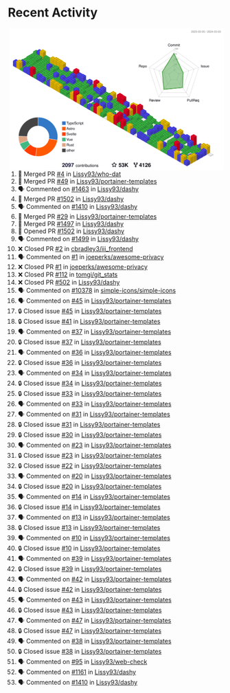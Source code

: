 # Recent Activity

<!-- Summary card -->
<a href="https://github.com/Lissy93/Lissy93/blob/master/METRICS.md">
  <img
    align="right"
    width="500"
    alt="Profile data, generated with yoshi389111/github-profile-3d-contrib"
    src="https://raw.githubusercontent.com/Lissy93/Lissy93/master/profile-3d-contrib/profile-gitblock.svg"
  />
</a>

<!--START_SECTION:activity-->
1. 🎉 Merged PR [#4](https://github.com/Lissy93/who-dat/pull/4) in [Lissy93/who-dat](https://github.com/Lissy93/who-dat)
2. 🎉 Merged PR [#49](https://github.com/Lissy93/portainer-templates/pull/49) in [Lissy93/portainer-templates](https://github.com/Lissy93/portainer-templates)
3. 🗣 Commented on [#1463](https://github.com/Lissy93/dashy/issues/1463) in [Lissy93/dashy](https://github.com/Lissy93/dashy)
4. 🎉 Merged PR [#1502](https://github.com/Lissy93/dashy/pull/1502) in [Lissy93/dashy](https://github.com/Lissy93/dashy)
5. 🗣 Commented on [#1410](https://github.com/Lissy93/dashy/issues/1410) in [Lissy93/dashy](https://github.com/Lissy93/dashy)
6. 🎉 Merged PR [#29](https://github.com/Lissy93/portainer-templates/pull/29) in [Lissy93/portainer-templates](https://github.com/Lissy93/portainer-templates)
7. 🎉 Merged PR [#1497](https://github.com/Lissy93/dashy/pull/1497) in [Lissy93/dashy](https://github.com/Lissy93/dashy)
8. 💪 Opened PR [#1502](https://github.com/Lissy93/dashy/pull/1502) in [Lissy93/dashy](https://github.com/Lissy93/dashy)
9. 🗣 Commented on [#1499](https://github.com/Lissy93/dashy/issues/1499) in [Lissy93/dashy](https://github.com/Lissy93/dashy)
10. ❌ Closed PR [#2](https://github.com/cbradley3/iii_frontend/pull/2) in [cbradley3/iii_frontend](https://github.com/cbradley3/iii_frontend)
11. 🗣 Commented on [#1](https://github.com/joeperks/awesome-privacy/issues/1) in [joeperks/awesome-privacy](https://github.com/joeperks/awesome-privacy)
12. ❌ Closed PR [#1](https://github.com/joeperks/awesome-privacy/pull/1) in [joeperks/awesome-privacy](https://github.com/joeperks/awesome-privacy)
13. ❌ Closed PR [#112](https://github.com/tomgi/git_stats/pull/112) in [tomgi/git_stats](https://github.com/tomgi/git_stats)
14. ❌ Closed PR [#502](https://github.com/Lissy93/dashy/pull/502) in [Lissy93/dashy](https://github.com/Lissy93/dashy)
15. 🗣 Commented on [#10378](https://github.com/simple-icons/simple-icons/issues/10378) in [simple-icons/simple-icons](https://github.com/simple-icons/simple-icons)
16. 🗣 Commented on [#45](https://github.com/Lissy93/portainer-templates/issues/45) in [Lissy93/portainer-templates](https://github.com/Lissy93/portainer-templates)
17. 🔒 Closed issue [#45](https://github.com/Lissy93/portainer-templates/issues/45) in [Lissy93/portainer-templates](https://github.com/Lissy93/portainer-templates)
18. 🔒 Closed issue [#41](https://github.com/Lissy93/portainer-templates/issues/41) in [Lissy93/portainer-templates](https://github.com/Lissy93/portainer-templates)
19. 🗣 Commented on [#37](https://github.com/Lissy93/portainer-templates/issues/37) in [Lissy93/portainer-templates](https://github.com/Lissy93/portainer-templates)
20. 🔒 Closed issue [#37](https://github.com/Lissy93/portainer-templates/issues/37) in [Lissy93/portainer-templates](https://github.com/Lissy93/portainer-templates)
21. 🗣 Commented on [#36](https://github.com/Lissy93/portainer-templates/issues/36) in [Lissy93/portainer-templates](https://github.com/Lissy93/portainer-templates)
22. 🔒 Closed issue [#36](https://github.com/Lissy93/portainer-templates/issues/36) in [Lissy93/portainer-templates](https://github.com/Lissy93/portainer-templates)
23. 🗣 Commented on [#34](https://github.com/Lissy93/portainer-templates/issues/34) in [Lissy93/portainer-templates](https://github.com/Lissy93/portainer-templates)
24. 🔒 Closed issue [#34](https://github.com/Lissy93/portainer-templates/issues/34) in [Lissy93/portainer-templates](https://github.com/Lissy93/portainer-templates)
25. 🔒 Closed issue [#33](https://github.com/Lissy93/portainer-templates/issues/33) in [Lissy93/portainer-templates](https://github.com/Lissy93/portainer-templates)
26. 🗣 Commented on [#33](https://github.com/Lissy93/portainer-templates/issues/33) in [Lissy93/portainer-templates](https://github.com/Lissy93/portainer-templates)
27. 🗣 Commented on [#31](https://github.com/Lissy93/portainer-templates/issues/31) in [Lissy93/portainer-templates](https://github.com/Lissy93/portainer-templates)
28. 🔒 Closed issue [#31](https://github.com/Lissy93/portainer-templates/issues/31) in [Lissy93/portainer-templates](https://github.com/Lissy93/portainer-templates)
29. 🔒 Closed issue [#30](https://github.com/Lissy93/portainer-templates/issues/30) in [Lissy93/portainer-templates](https://github.com/Lissy93/portainer-templates)
30. 🗣 Commented on [#23](https://github.com/Lissy93/portainer-templates/issues/23) in [Lissy93/portainer-templates](https://github.com/Lissy93/portainer-templates)
31. 🔒 Closed issue [#23](https://github.com/Lissy93/portainer-templates/issues/23) in [Lissy93/portainer-templates](https://github.com/Lissy93/portainer-templates)
32. 🔒 Closed issue [#22](https://github.com/Lissy93/portainer-templates/issues/22) in [Lissy93/portainer-templates](https://github.com/Lissy93/portainer-templates)
33. 🗣 Commented on [#20](https://github.com/Lissy93/portainer-templates/issues/20) in [Lissy93/portainer-templates](https://github.com/Lissy93/portainer-templates)
34. 🔒 Closed issue [#20](https://github.com/Lissy93/portainer-templates/issues/20) in [Lissy93/portainer-templates](https://github.com/Lissy93/portainer-templates)
35. 🗣 Commented on [#14](https://github.com/Lissy93/portainer-templates/issues/14) in [Lissy93/portainer-templates](https://github.com/Lissy93/portainer-templates)
36. 🔒 Closed issue [#14](https://github.com/Lissy93/portainer-templates/issues/14) in [Lissy93/portainer-templates](https://github.com/Lissy93/portainer-templates)
37. 🗣 Commented on [#13](https://github.com/Lissy93/portainer-templates/issues/13) in [Lissy93/portainer-templates](https://github.com/Lissy93/portainer-templates)
38. 🔒 Closed issue [#13](https://github.com/Lissy93/portainer-templates/issues/13) in [Lissy93/portainer-templates](https://github.com/Lissy93/portainer-templates)
39. 🗣 Commented on [#10](https://github.com/Lissy93/portainer-templates/issues/10) in [Lissy93/portainer-templates](https://github.com/Lissy93/portainer-templates)
40. 🔒 Closed issue [#10](https://github.com/Lissy93/portainer-templates/issues/10) in [Lissy93/portainer-templates](https://github.com/Lissy93/portainer-templates)
41. 🗣 Commented on [#39](https://github.com/Lissy93/portainer-templates/issues/39) in [Lissy93/portainer-templates](https://github.com/Lissy93/portainer-templates)
42. 🔒 Closed issue [#39](https://github.com/Lissy93/portainer-templates/issues/39) in [Lissy93/portainer-templates](https://github.com/Lissy93/portainer-templates)
43. 🗣 Commented on [#42](https://github.com/Lissy93/portainer-templates/issues/42) in [Lissy93/portainer-templates](https://github.com/Lissy93/portainer-templates)
44. 🔒 Closed issue [#42](https://github.com/Lissy93/portainer-templates/issues/42) in [Lissy93/portainer-templates](https://github.com/Lissy93/portainer-templates)
45. 🗣 Commented on [#43](https://github.com/Lissy93/portainer-templates/issues/43) in [Lissy93/portainer-templates](https://github.com/Lissy93/portainer-templates)
46. 🔒 Closed issue [#43](https://github.com/Lissy93/portainer-templates/issues/43) in [Lissy93/portainer-templates](https://github.com/Lissy93/portainer-templates)
47. 🗣 Commented on [#47](https://github.com/Lissy93/portainer-templates/issues/47) in [Lissy93/portainer-templates](https://github.com/Lissy93/portainer-templates)
48. 🔒 Closed issue [#47](https://github.com/Lissy93/portainer-templates/issues/47) in [Lissy93/portainer-templates](https://github.com/Lissy93/portainer-templates)
49. 🗣 Commented on [#38](https://github.com/Lissy93/portainer-templates/issues/38) in [Lissy93/portainer-templates](https://github.com/Lissy93/portainer-templates)
50. 🔒 Closed issue [#38](https://github.com/Lissy93/portainer-templates/issues/38) in [Lissy93/portainer-templates](https://github.com/Lissy93/portainer-templates)
51. 🗣 Commented on [#95](https://github.com/Lissy93/web-check/issues/95) in [Lissy93/web-check](https://github.com/Lissy93/web-check)
52. 🗣 Commented on [#1161](https://github.com/Lissy93/dashy/issues/1161) in [Lissy93/dashy](https://github.com/Lissy93/dashy)
53. 🗣 Commented on [#1410](https://github.com/Lissy93/dashy/issues/1410) in [Lissy93/dashy](https://github.com/Lissy93/dashy)
<!--END_SECTION:activity-->
